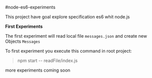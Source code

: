 #node-es6-experiments

This project have goal explore specification es6 whit node.js

**First Experiments**

The first experiment will read local file `messages.json` and create new Objects `Messages`

To first experiment you execute this command in root project:
> npm start -- readFile/index.js

more experiments coming soon
